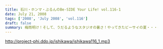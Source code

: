 ```yaml
---
title: 石川・ホンマ・ぶるんのBe-SIDE Your Life! vol.116-1
date: July 21, 2008
tags: ['2008', 'July 2008', 'vol.116']
draft: false
summary: 梅雨明け！そして、うだるようなスタジオの暑さ！やってきたビーサイの夏・・・クーラーが休日は切れてしまうスタジオから、夏の終わりのイベントのお知らせも含めてお送りします。イベントについて詳しくは、ホームページの「お知らせ」をチェック！そしてチケット申し込みはメールアドレスが違いますので要注意！event@be-side.jpコチラまで。よろしくです。NAMAE
---
```


http://project-phi.ddo.jp/ishikawa/ishikawa116_1.mp3
